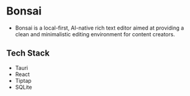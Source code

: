 # Bonsai

- Bonsai is a local-first, AI-native rich text editor aimed at providing a clean and minimalistic editing environment for content creators.

## Tech Stack
- Tauri
- React
- Tiptap
- SQLite
